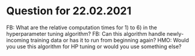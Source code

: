 # Question for 22.02.2021

FB: What are the relative computation times for 1) to 6) in the hyperparameter tuning algorithm?
FB: Can this algorithm handle newly-incoming training data or has it to run from beginning again?
HMO: Would you use this algorithm for HP tuning or would you use something else? 

